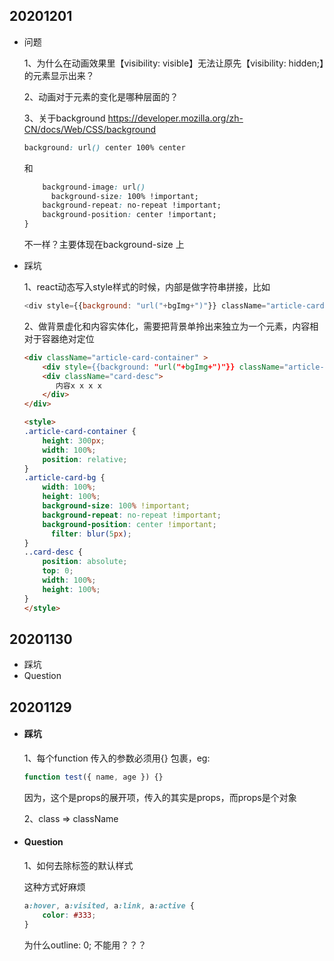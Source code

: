 ## 20201201

- 问题

  1、为什么在动画效果里【visibility: visible】无法让原先【visibility: hidden;】的元素显示出来？

  2、动画对于元素的变化是哪种层面的？

  3、关于background https://developer.mozilla.org/zh-CN/docs/Web/CSS/background

  ```css
  background: url() center 100% center
  ```

  和

  ```css
      background-image: url()
  		background-size: 100% !important;
      background-repeat: no-repeat !important;
      background-position: center !important;
  }
  ```

  不一样？主要体现在background-size 上

  

- 踩坑

  1、react动态写入style样式的时候，内部是做字符串拼接，比如

  ```	javascript
  <div style={{background: "url("+bgImg+")"}} className="article-card-bg"></div>
  ```

  2、做背景虚化和内容实体化，需要把背景单拎出来独立为一个元素，内容相对于容器绝对定位

  ```html
  <div className="article-card-container" >
      <div style={{background: "url("+bgImg+")"}} className="article-card-bg"></div>
      <div className="card-desc">
         内容x x x x
      </div>
  </div>
  
  <style>
  .article-card-container {
      height: 300px;
      width: 100%;
      position: relative;
  }
  .article-card-bg {
      width: 100%;
      height: 100%;
      background-size: 100% !important;
      background-repeat: no-repeat !important;
      background-position: center !important;
    	filter: blur(5px);
  }
  ..card-desc {
      position: absolute;
      top: 0;
      width: 100%;
      height: 100%;
  }
  </style>
  ```

  



## 20201130

- 踩坑
- Question


## 20201129

- #### 踩坑

  1、每个function 传入的参数必须用{} 包裹，eg:

  ```javascript
  function test({ name, age }) {}
  ```
  因为，这个是props的展开项，传入的其实是props，而props是个对象

  2、class => className

- #### Question

  1、如何去除<a>标签的默认样式
  
  这种方式好麻烦
  
    ```CSS
    a:hover, a:visited, a:link, a:active {
        color: #333;
    }
    ```
    为什么outline: 0; 不能用？？？